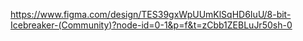 https://www.figma.com/design/TES39gxWpUUmKlSqHD6IuU/8-bit-Icebreaker-(Community)?node-id=0-1&p=f&t=zCbb1ZEBLuJr50sh-0

